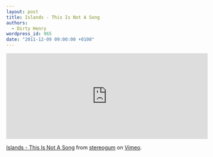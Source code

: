 ```yaml
---
layout: post
title: Islands - This Is Not A Song
authors:
  - Dirty Henry
wordpress_id: 965
date: "2011-12-09 09:00:00 +0100"
---
```


<iframe src="http://player.vimeo.com/video/33233197" width="540" height="230" frameborder="0" webkitAllowFullScreen mozallowfullscreen allowFullScreen></iframe><p><a href="http://vimeo.com/33233197">Islands - This Is Not A Song</a> from <a href="http://vimeo.com/stereogum">stereogum</a> on <a href="http://vimeo.com">Vimeo</a>.</p>
